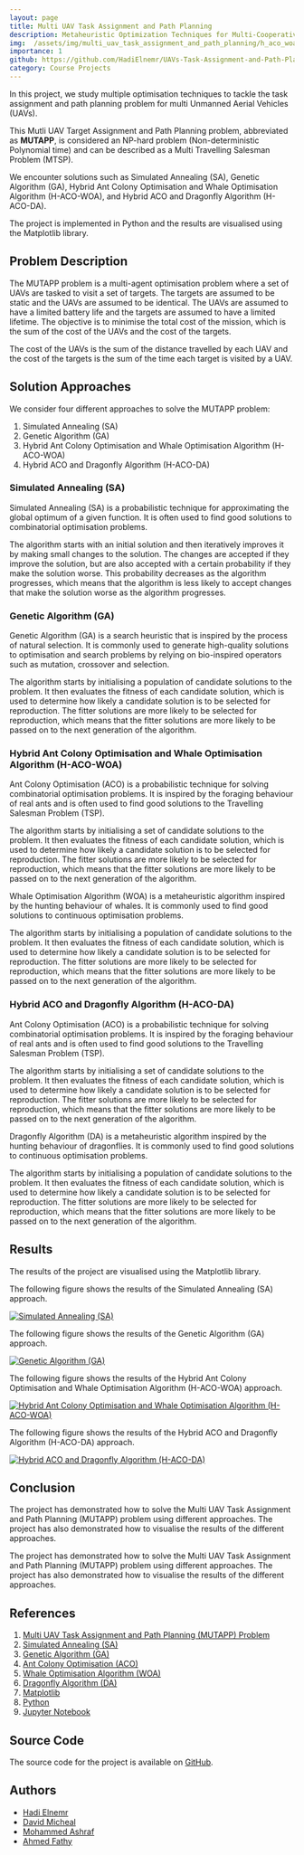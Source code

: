 ```yaml
---
layout: page
title: Multi UAV Task Assignment and Path Planning
description: Metaheuristic Optimization Techniques for Multi-Cooperative Systems
img:  /assets/img/multi_uav_task_assignment_and_path_planning/h_aco_woa.png
importance: 1
github: https://github.com/HadiElnemr/UAVs-Task-Assignment-and-Path-Planning
category: Course Projects
---
```


<!-- write a markdown page about our optimisation techniques course where we tackled the MUTAPP problem using 4 different approaches--> 


<!-- # Multi UAV Task Assignment and Path Planning -->

In this project, we study multiple optimisation techniques to tackle the task assignment and path planning problem for multi Unmanned Aerial Vehicles (UAVs).

This Mutli UAV Target Assignment and Path Planning problem, abbreviated as **MUTAPP**, is considered an NP-hard problem (Non-deterministic Polynomial time) and can be described as a Multi Travelling Salesman Problem (MTSP).

We encounter solutions such as Simulated Annealing (SA), Genetic Algorithm (GA), Hybrid Ant Colony Optimisation and Whale Optimisation Algorithm (H-ACO-WOA), and Hybrid ACO and Dragonfly Algorithm (H-ACO-DA).

The project is implemented in Python and the results are visualised using the Matplotlib library.

## Problem Description

The MUTAPP problem is a multi-agent optimisation problem where a set of UAVs are tasked to visit a set of targets. The targets are assumed to be static and the UAVs are assumed to be identical. The UAVs are assumed to have a limited battery life and the targets are assumed to have a limited lifetime. The objective is to minimise the total cost of the mission, which is the sum of the cost of the UAVs and the cost of the targets.

The cost of the UAVs is the sum of the distance travelled by each UAV and the cost of the targets is the sum of the time each target is visited by a UAV.

## Solution Approaches

We consider four different approaches to solve the MUTAPP problem:

1. Simulated Annealing (SA)
2. Genetic Algorithm (GA)
3. Hybrid Ant Colony Optimisation and Whale Optimisation Algorithm (H-ACO-WOA)
4. Hybrid ACO and Dragonfly Algorithm (H-ACO-DA)

### Simulated Annealing (SA)

Simulated Annealing (SA) is a probabilistic technique for approximating the global optimum of a given function. It is often used to find good solutions to combinatorial optimisation problems.

The algorithm starts with an initial solution and then iteratively improves it by making small changes to the solution. The changes are accepted if they improve the solution, but are also accepted with a certain probability if they make the solution worse. This probability decreases as the algorithm progresses, which means that the algorithm is less likely to accept changes that make the solution worse as the algorithm progresses.

### Genetic Algorithm (GA)

Genetic Algorithm (GA) is a search heuristic that is inspired by the process of natural selection. It is commonly used to generate high-quality solutions to optimisation and search problems by relying on bio-inspired operators such as mutation, crossover and selection.

The algorithm starts by initialising a population of candidate solutions to the problem. It then evaluates the fitness of each candidate solution, which is used to determine how likely a candidate solution is to be selected for reproduction. The fitter solutions are more likely to be selected for reproduction, which means that the fitter solutions are more likely to be passed on to the next generation of the algorithm.

### Hybrid Ant Colony Optimisation and Whale Optimisation Algorithm (H-ACO-WOA)

Ant Colony Optimisation (ACO) is a probabilistic technique for solving combinatorial optimisation problems. It is inspired by the foraging behaviour of real ants and is often used to find good solutions to the Travelling Salesman Problem (TSP).

The algorithm starts by initialising a set of candidate solutions to the problem. It then evaluates the fitness of each candidate solution, which is used to determine how likely a candidate solution is to be selected for reproduction. The fitter solutions are more likely to be selected for reproduction, which means that the fitter solutions are more likely to be passed on to the next generation of the algorithm.

Whale Optimisation Algorithm (WOA) is a metaheuristic algorithm inspired by the hunting behaviour of whales. It is commonly used to find good solutions to continuous optimisation problems.

The algorithm starts by initialising a population of candidate solutions to the problem. It then evaluates the fitness of each candidate solution, which is used to determine how likely a candidate solution is to be selected for reproduction. The fitter solutions are more likely to be selected for reproduction, which means that the fitter solutions are more likely to be passed on to the next generation of the algorithm.

### Hybrid ACO and Dragonfly Algorithm (H-ACO-DA)

Ant Colony Optimisation (ACO) is a probabilistic technique for solving combinatorial optimisation problems. It is inspired by the foraging behaviour of real ants and is often used to find good solutions to the Travelling Salesman Problem (TSP).

The algorithm starts by initialising a set of candidate solutions to the problem. It then evaluates the fitness of each candidate solution, which is used to determine how likely a candidate solution is to be selected for reproduction. The fitter solutions are more likely to be selected for reproduction, which means that the fitter solutions are more likely to be passed on to the next generation of the algorithm.

Dragonfly Algorithm (DA) is a metaheuristic algorithm inspired by the hunting behaviour of dragonflies. It is commonly used to find good solutions to continuous optimisation problems.

The algorithm starts by initialising a population of candidate solutions to the problem. It then evaluates the fitness of each candidate solution, which is used to determine how likely a candidate solution is to be selected for reproduction. The fitter solutions are more likely to be selected for reproduction, which means that the fitter solutions are more likely to be passed on to the next generation of the algorithm.

## Results

The results of the project are visualised using the Matplotlib library.

The following figure shows the results of the Simulated Annealing (SA) approach.

[![Simulated Annealing (SA)](/assets/img/multi_uav_task_assignment_and_path_planning/sa.png)](/assets/img/multi_uav_task_assignment_and_path_planning/sa.png)

The following figure shows the results of the Genetic Algorithm (GA) approach.

[![Genetic Algorithm (GA)](/assets/img/multi_uav_task_assignment_and_path_planning/ga.png)](/assets/img/multi_uav_task_assignment_and_path_planning/ga.png)

The following figure shows the results of the Hybrid Ant Colony Optimisation and Whale Optimisation Algorithm (H-ACO-WOA) approach.

[![Hybrid Ant Colony Optimisation and Whale Optimisation Algorithm (H-ACO-WOA)](/assets/img/multi_uav_task_assignment_and_path_planning/h_aco_woa.png)](/assets/img/multi_uav_task_assignment_and_path_planning/h_aco_woa.png)

The following figure shows the results of the Hybrid ACO and Dragonfly Algorithm (H-ACO-DA) approach.

[![Hybrid ACO and Dragonfly Algorithm (H-ACO-DA)](/assets/img/multi_uav_task_assignment_and_path_planning/h_aco_da.png)](/assets/img/multi_uav_task_assignment_and_path_planning/h_aco_da.png)

## Conclusion

The project has demonstrated how to solve the Multi UAV Task Assignment and Path Planning (MUTAPP) problem using different approaches. The project has also demonstrated how to visualise the results of the different approaches.

The project has demonstrated how to solve the Multi UAV Task Assignment and Path Planning (MUTAPP) problem using different approaches. The project has also demonstrated how to visualise the results of the different approaches.

## References

1. [Multi UAV Task Assignment and Path Planning (MUTAPP) Problem](https://en.wikipedia.org/wiki/Multi_UAV_task_assignment_and_path_planning_problem)
2. [Simulated Annealing (SA)](https://en.wikipedia.org/wiki/Simulated_annealing)
3. [Genetic Algorithm (GA)](https://en.wikipedia.org/wiki/Genetic_algorithm)
4. [Ant Colony Optimisation (ACO)](https://en.wikipedia.org/wiki/Ant_colony_optimization_algorithms)
5. [Whale Optimisation Algorithm (WOA)](https://en.wikipedia.org/wiki/Whale_optimization_algorithm)
6. [Dragonfly Algorithm (DA)](https://en.wikipedia.org/wiki/Dragonfly_algorithm)
7. [Matplotlib](https://matplotlib.org/)
8. [Python](https://www.python.org/)
9. [Jupyter Notebook](https://jupyter.org/)

## Source Code

The source code for the project is available on [GitHub](https://github.com/HadiElnemr/UAVs-Task-Assignment-and-Path-Planning).

## Authors
 - [Hadi Elnemr](https://github.com/HadiElnemr)
 - [David Micheal](https://github.com/DavidMicheal)
 - [Mohammed Ashraf](https://github.com/MohammedAshraf965)
 - [Ahmed Fathy](https://github.com/AhmedFathyAbdelkhalek)
  
<!-- 
## License
    
    [![License](/assets/img/multi_uav_task_assignment_and_path_planning/license.png)](/assets/img/multi_uav_task_assignment_and_path_planning/license.png)

## Contact
    
    [![Contact](/assets/img/multi_uav_task_assignment_and_path_planning/contact.png)](/assets/img/multi_uav_task_assignment_and_path_planning/contact.png)

## Donate
    
    [![Donate](/assets/img/multi_uav_task_assignment_and_path_planning/donate.png)](/assets/img/multi_uav_task_assignment_and_path_planning/donate.png)

## Disclaimer
    
    [![Disclaimer](/assets/img/multi_uav_task_assignment_and_path_planning/disclaimer.png)](/assets/img/multi_uav_task_assignment_and_path_planning/disclaimer.png)

## Acknowledgements
    
    [![Acknowledgements](/assets/img/multi_uav_task_assignment_and_path_planning/acknowledgements.png)](/assets/img/multi_uav_task_assignment_and_path_planning/acknowledgements.png)

## About
    
    [![About](/assets/img/multi_uav_task_assignment_and_path_planning/about.png)](/assets/img/multi_uav_task_assignment_and_path_planning/about.png)

## Social Media
    
    [![Social Media](/assets/img/multi_uav_task_assignment_and_path_planning/social_media.png)](/assets/img/multi_uav_task_assignment_and_path_planning/social_media.png)

## GitHub
     -->

